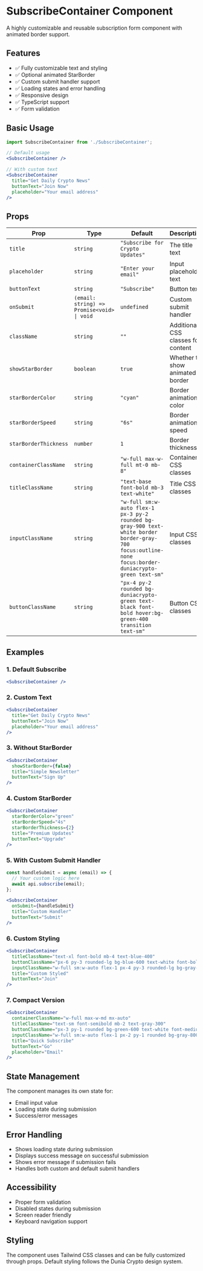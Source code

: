 # SubscribeContainer Component

A highly customizable and reusable subscription form component with animated border support.

## Features

- ✅ Fully customizable text and styling
- ✅ Optional animated StarBorder
- ✅ Custom submit handler support
- ✅ Loading states and error handling
- ✅ Responsive design
- ✅ TypeScript support
- ✅ Form validation

## Basic Usage

```jsx
import SubscribeContainer from './SubscribeContainer';

// Default usage
<SubscribeContainer />

// With custom text
<SubscribeContainer 
  title="Get Daily Crypto News"
  buttonText="Join Now"
  placeholder="Your email address"
/>
```

## Props

| Prop | Type | Default | Description |
|------|------|---------|-------------|
| `title` | `string` | `"Subscribe for Crypto Updates"` | The title text |
| `placeholder` | `string` | `"Enter your email"` | Input placeholder text |
| `buttonText` | `string` | `"Subscribe"` | Button text |
| `onSubmit` | `(email: string) => Promise<void> \| void` | `undefined` | Custom submit handler |
| `className` | `string` | `""` | Additional CSS classes for content |
| `showStarBorder` | `boolean` | `true` | Whether to show animated border |
| `starBorderColor` | `string` | `"cyan"` | Border animation color |
| `starBorderSpeed` | `string` | `"6s"` | Border animation speed |
| `starBorderThickness` | `number` | `1` | Border thickness |
| `containerClassName` | `string` | `"w-full max-w-full mt-0 mb-8"` | Container CSS classes |
| `titleClassName` | `string` | `"text-base font-bold mb-3 text-white"` | Title CSS classes |
| `inputClassName` | `string` | `"w-full sm:w-auto flex-1 px-3 py-2 rounded bg-gray-900 text-white border border-gray-700 focus:outline-none focus:border-duniacrypto-green text-sm"` | Input CSS classes |
| `buttonClassName` | `string` | `"px-4 py-2 rounded bg-duniacrypto-green text-black font-bold hover:bg-green-400 transition text-sm"` | Button CSS classes |

## Examples

### 1. Default Subscribe
```jsx
<SubscribeContainer />
```

### 2. Custom Text
```jsx
<SubscribeContainer 
  title="Get Daily Crypto News"
  buttonText="Join Now"
  placeholder="Your email address"
/>
```

### 3. Without StarBorder
```jsx
<SubscribeContainer 
  showStarBorder={false}
  title="Simple Newsletter"
  buttonText="Sign Up"
/>
```

### 4. Custom StarBorder
```jsx
<SubscribeContainer 
  starBorderColor="green"
  starBorderSpeed="4s"
  starBorderThickness={2}
  title="Premium Updates"
  buttonText="Upgrade"
/>
```

### 5. With Custom Submit Handler
```jsx
const handleSubmit = async (email) => {
  // Your custom logic here
  await api.subscribe(email);
};

<SubscribeContainer 
  onSubmit={handleSubmit}
  title="Custom Handler"
  buttonText="Submit"
/>
```

### 6. Custom Styling
```jsx
<SubscribeContainer 
  titleClassName="text-xl font-bold mb-4 text-blue-400"
  buttonClassName="px-6 py-3 rounded-lg bg-blue-600 text-white font-bold hover:bg-blue-700 transition text-sm"
  inputClassName="w-full sm:w-auto flex-1 px-4 py-3 rounded-lg bg-gray-800 text-white border border-blue-500 focus:outline-none focus:border-blue-400 text-sm"
  title="Custom Styled"
  buttonText="Join"
/>
```

### 7. Compact Version
```jsx
<SubscribeContainer 
  containerClassName="w-full max-w-md mx-auto"
  titleClassName="text-sm font-semibold mb-2 text-gray-300"
  buttonClassName="px-3 py-1 rounded bg-green-600 text-white font-medium hover:bg-green-700 transition text-xs"
  inputClassName="w-full sm:w-auto flex-1 px-2 py-1 rounded bg-gray-800 text-white border border-gray-600 focus:outline-none focus:border-green-500 text-xs"
  title="Quick Subscribe"
  buttonText="Go"
  placeholder="Email"
/>
```

## State Management

The component manages its own state for:
- Email input value
- Loading state during submission
- Success/error messages

## Error Handling

- Shows loading state during submission
- Displays success message on successful submission
- Shows error message if submission fails
- Handles both custom and default submit handlers

## Accessibility

- Proper form validation
- Disabled states during submission
- Screen reader friendly
- Keyboard navigation support

## Styling

The component uses Tailwind CSS classes and can be fully customized through props. Default styling follows the Dunia Crypto design system. 